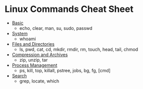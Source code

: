 # Linux Commands Cheat Sheet

* [Basic](/Basic.md)
  * echo, clear, man, su, sudo, passwd
* [System](/System.md)
  * whoami
* [Files and Directories](/Files_and_Directories.md)
  * ls, pwd, cat, cd, mkdir, rmdir, rm, touch, head, tail, chmod
* [Compression and Archives](/Compression_and_Archives.md)
  * zip, unzip, tar
* [Process Management](/Process_Management.md)
  * ps, kill, top, killall, pstree, jobs, bg, fg, [cmd]
* [Search](/Search.md)
  * grep, locate, which
